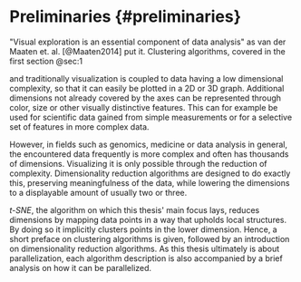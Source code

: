 # Preliminaries {#preliminaries}
"Visual exploration is an essential component of data analysis" as van der Maaten et. al. [@Maaten2014] put it. Clustering algorithms, covered in the first section @sec:1



 and traditionally visualization is coupled to data having a low dimensional complexity, so that it can easily be plotted in a 2D or 3D graph. Additional dimensions not already covered by the axes can be represented through color, size or other visually distinctive features. This can for example be used for scientific data gained from simple measurements or for a selective set of features in more complex data.

However, in fields such as genomics, medicine or data analysis <!-- TODO check fields--> in general, the encountered data frequently is more complex and often has thousands of dimensions. Visualizing it is only possible through the reduction of complexity. Dimensionality reduction algorithms are designed to do exactly this, preserving meaningfulness of the data, while lowering the dimensions to a displayable amount of usually two or three. <!-- TODO mention curse of dimensionality? -->

_t-SNE_<!-- TODO reference -->, the algorithm on which this thesis' main focus lays, reduces dimensions by mapping data points in a way that upholds local structures. By doing so it implicitly clusters points in the lower dimension. Hence, a short preface on clustering algorithms is given, followed by an introduction on dimensionality reduction algorithms. As this thesis ultimately is about parallelization, each algorithm description is also accompanied by a brief analysis on how it can be parallelized.




